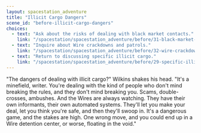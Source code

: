 ```yaml
---
layout: spacestation_adventure
title: "Illicit Cargo Dangers"
scene_id: "before-illicit-cargo-dangers"
choices:
  - text: "Ask about the risks of dealing with black market contacts."
    link: "/spacestation/spacestation_adventure/before/31-black-market-contacts"
  - text: "Inquire about Wire crackdowns and patrols."
    link: "/spacestation/spacestation_adventure/before/32-wire-crackdowns"
  - text: "Return to discussing specific illicit cargo."
    link: "/spacestation/spacestation_adventure/before/29-specific-illicit-cargo"
---
```


"The dangers of dealing with illicit cargo?" Wilkins shakes his head. "It's a minefield, writer. You're dealing with the kind of people who don't mind breaking the rules, and they don't mind breaking you. Scams, double-crosses, ambushes. And the Wires are always watching. They have their own informants, their own automated systems. They'll let you make your deal, let you think you're safe, and then they'll swoop in. It's a dangerous game, and the stakes are high. One wrong move, and you could end up in a Wire detention center, or worse, floating in the void."
